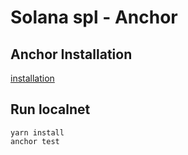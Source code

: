 # Solana spl - Anchor

## Anchor Installation
[installation](https://www.anchor-lang.com/docs/installation)
## Run localnet
```shell
yarn install
anchor test
```